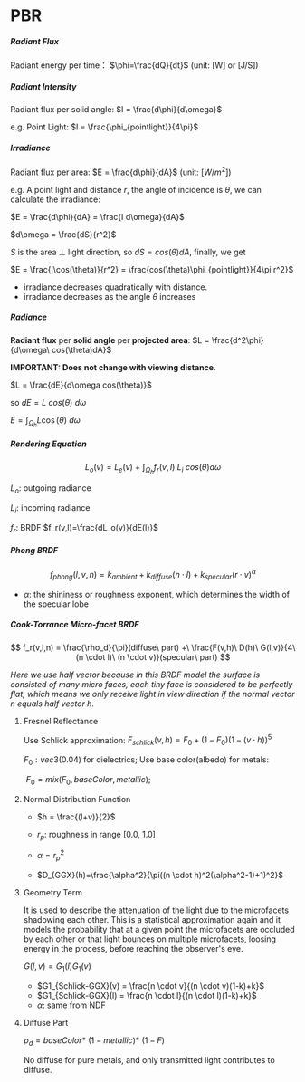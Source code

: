 # PBR

##### Radiant Flux

Radiant energy per time： $\phi=\frac{dQ}{dt}$ (unit: [W] or [J/S])

##### Radiant Intensity

Radiant flux per solid angle: $I = \frac{d\phi}{d\omega}$

e.g. Point Light: $I = \frac{\phi_{pointlight}}{4\pi}$

##### Irradiance

Radiant flux per area: $E = \frac{d\phi}{dA}$ (unit: [$W/m^2$]) 

e.g. A point light and distance $r$, the angle of incidence is $\theta$, we can calculate the irradiance:

$E = \frac{d\phi}{dA} = \frac{I d\omega}{dA}$

$d\omega = \frac{dS}{r^2}$

$S$ is the area $\perp$ light direction, so $dS = cos(\theta) dA$, finally, we get

$E = \frac{I\cos(\theta)}{r^2} = \frac{cos(\theta)\phi_{pointlight}}{4\pi r^2}$

* irradiance decreases quadratically with distance.
* irradiance decreases as the angle $\theta$ increases

##### Radiance

**Radiant flux** per **solid angle** per **projected area**: $L = \frac{d^2\phi}{d\omega\ cos(\theta)dA}$

**IMPORTANT: Does not change with viewing distance**.

$L = \frac{dE}{d\omega cos(\theta)}$ 

so $dE = L\ cos(\theta)\ d\omega$

$E = \int_{\Omega_{h}}L\cos(\theta)\ d\omega$

##### Rendering Equation

$$
L_{o}(v) = L_{e}(v)\ +\ \int_{\Omega_{h}}f_{r}(v,l)\ L_{i}\ cos(\theta)d\omega
$$

$L_o$: outgoing radiance

$L_i$: incoming radiance

$f_r$: BRDF $f_r(v,l)=\frac{dL_o(v)}{dE(l)}$




##### Phong BRDF

$$
f_{phong}(l,v,n)=k_{ambient} + k_{diffuse}(n\cdot l) + k_{specular}(r \cdot v)^{\alpha}
$$

* $\alpha$:  the shininess or roughness exponent, which determines the width of the specular lobe



##### Cook-Torrance Micro-facet BRDF

$$
f_r(v,l,n) = \frac{\rho_d}{\pi}(diffuse\ part) +\ \frac{F(v,h)\ D(h)\ G(l,v)}{4\ (n \cdot l)\ (n \cdot v)}(specular\ part)
$$

*Here we use half vector because in this BRDF model the surface is consisted of many micro faces, each tiny face is considered to be perfectly flat, which means we only receive light in view direction if the normal vector $n$ equals half vector $h$.*

1. Fresnel Reflectance

   Use Schlick approximation:  $F_{schlick}(v,h)=F_0 + (1-F_0)(1-(v \cdot h))^5$

   $F_0: vec3(0.04)$ for dielectrics; Use base color(albedo) for metals:

   ​	$F_0 = mix(F_0, baseColor, metallic);$

2. Normal Distribution Function

   * $h = \frac{(l+v)}{2}$

   * $r_p$: roughness in range [0.0, 1.0]
   * $\alpha = r_p^2$
   * $D_{GGX}(h)=\frac{\alpha^2}{\pi((n \cdot h)^2(\alpha^2-1)+1)^2}$

3. Geometry Term

   It is used to describe the attenuation of the light due to the microfacets shadowing each other. This is a statistical approximation again and it models the probability that at a given point the microfacets are occluded by each other or that light bounces on multiple microfacets, loosing energy in the process, before reaching the observer's eye.

   $G(l,v)=G_1(l)G_1(v)$ 

   * $G1_{Schlick-GGX}(v) = \frac{n \cdot v}{(n \cdot v)(1-k)+k}$
   * $G1_{Schlick-GGX}(l) = \frac{n \cdot l}{(n \cdot l)(1-k)+k}$
   * $\alpha$: same from NDF

4. Diffuse Part

   $\rho_d = baseColor *\ (1-metallic)*\ (1-F)$

   No diffuse for pure metals, and only transmitted light contributes to diffuse.

